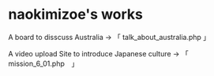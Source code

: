 # naokimizoe's works
A board to disscuss Australia → 「 talk_about_australia.php 」

A video upload Site to introduce Japanese culture →  「　mission_6_01.php　」
